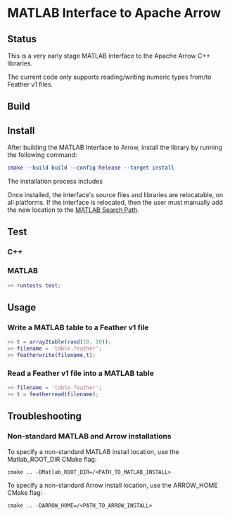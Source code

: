 <!---
  Licensed to the Apache Software Foundation (ASF) under one
  or more contributor license agreements.  See the NOTICE file
  distributed with this work for additional information
  regarding copyright ownership.  The ASF licenses this file
  to you under the Apache License, Version 2.0 (the
  "License"); you may not use this file except in compliance
  with the License.  You may obtain a copy of the License at

    http://www.apache.org/licenses/LICENSE-2.0

  Unless required by applicable law or agreed to in writing,
  software distributed under the License is distributed on an
  "AS IS" BASIS, WITHOUT WARRANTIES OR CONDITIONS OF ANY
  KIND, either express or implied.  See the License for the
  specific language governing permissions and limitations
  under the License.
-->

# MATLAB Interface to Apache Arrow

## Status

This is a very early stage MATLAB interface to the Apache Arrow C++ libraries.

The current code only supports reading/writing numeric types from/to Feather v1 files.

## Build

## Install

After building the MATLAB Interface to Arrow, install the library by running the following command:

``` CMake
cmake --build build --config Release --target install
```

The installation process includes 

Once installed, the interface's source files and libraries are relocatable, on all platforms. If the interface is relocated, then the user must manually add the new location to the [MATLAB Search Path](https://uk.mathworks.com/help/matlab/matlab_env/what-is-the-matlab-search-path.html).

## Test

### C++

### MATLAB

``` matlab
>> runtests test;
```

## Usage

### Write a MATLAB table to a Feather v1 file

``` matlab
>> t = array2table(rand(10, 10));
>> filename = 'table.feather';
>> featherwrite(filename,t);
```

### Read a Feather v1 file into a MATLAB table

``` matlab
>> filename = 'table.feather';
>> t = featherread(filename);
```

## Troubleshooting

### Non-standard MATLAB and Arrow installations

To specify a non-standard MATLAB install location, use the Matlab_ROOT_DIR CMake flag:

    cmake .. -DMatlab_ROOT_DIR=/<PATH_TO_MATLAB_INSTALL>

To specify a non-standard Arrow install location, use the ARROW_HOME CMake flag:

    cmake .. -DARROW_HOME=/<PATH_TO_ARROW_INSTALL>


